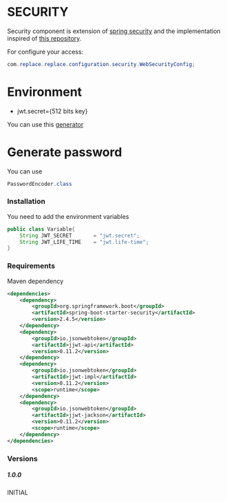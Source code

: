 # SECURITY

Security component is extension of [spring security](https://spring.io/projects/spring-security) and the implementation 
inspired of [this repository](https://github.com/Kaway/jwt-auth).


For configure your access:

```java
com.replace.replace.configuration.security.WebSecurityConfig;
```

# Environment

- jwt.secret={512 bits key}

You can use this [generator](https://www.allkeysgenerator.com/Random/Security-Encryption-Key-Generator.aspx)

# Generate password

You can use 

```java
PasswordEncoder.class
``` 

### Installation

You need to add the environment variables

```java
public class Variable{
    String JWT_SECRET       = "jwt.secret";
    String JWT_LIFE_TIME    = "jwt.life-time";
}
```

### Requirements

Maven dependency

```xml
<dependencies>
    <dependency>
        <groupId>org.springframework.boot</groupId>
        <artifactId>spring-boot-starter-security</artifactId>
        <version>2.4.5</version>
    </dependency>
    <dependency>
        <groupId>io.jsonwebtoken</groupId>
        <artifactId>jjwt-api</artifactId>
        <version>0.11.2</version>
    </dependency>
    <dependency>
        <groupId>io.jsonwebtoken</groupId>
        <artifactId>jjwt-impl</artifactId>
        <version>0.11.2</version>
        <scope>runtime</scope>
    </dependency>
    <dependency>
        <groupId>io.jsonwebtoken</groupId>
        <artifactId>jjwt-jackson</artifactId>
        <version>0.11.2</version>
        <scope>runtime</scope>
    </dependency>
</dependencies>
```

### Versions

##### 1.0.0

INITIAL

